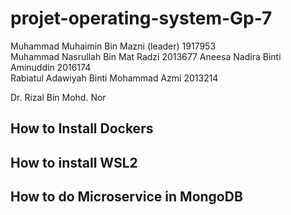 # <h1> projet-operating-system-Gp-7

Muhammad Muhaimin Bin Mazni (leader)  1917953<br>
Muhammad Nasrullah Bin Mat Radzi      2013677 
Aneesa Nadira Binti Aminuddin         2016174<br>
Rabiatul Adawiyah Binti Mohammad Azmi 2013214



Dr. Rizal Bin Mohd. Nor

## How to Install Dockers
## How to install WSL2
## How to do Microservice in MongoDB
